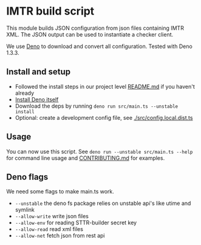 # IMTR build script

This module builds JSON configuration from json files containing IMTR XML.
The JSON output can be used to instantiate a checker client.

We use [Deno](https://deno.land) to download and convert all configuration. Tested with Deno 1.3.3.

## Install and setup

- Followed the install steps in our project level [README.md](../../README.md) if you haven't already
- [Install Deno itself](https://deno.land/#installation)
- Download the deps by running `deno run src/main.ts --unstable install`
- Optional: create a development config file, see [./src/config.local.dist.ts](./src/config.local.dist.ts)

## Usage

You can now use this script. See `deno run --unstable src/main.ts --help` for command line usage and
[CONTRIBUTING.md](../../CONTRIBUTING.md) for examples.

## Deno flags

We need some flags to make main.ts work.

- `--unstable` the deno fs package relies on unstable api's like utime and symlink
- `--allow-write` write json files
- `--allow-env` for reading STTR-builder secret key
- `--allow-read` read xml files
- `--allow-net` fetch json from rest api

